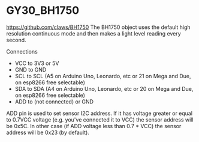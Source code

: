 # GY30_BH1750
https://github.com/claws/BH1750
The BH1750 object uses the default high resolution
continuous mode and then makes a light level reading every second.

Connections

  - VCC to 3V3 or 5V
  - GND to GND
  - SCL to SCL (A5 on Arduino Uno, Leonardo, etc or 21 on Mega and Due, on
    esp8266 free selectable)
  - SDA to SDA (A4 on Arduino Uno, Leonardo, etc or 20 on Mega and Due, on
    esp8266 free selectable)
  - ADD to (not connected) or GND

ADD pin is used to set sensor I2C address. If it has voltage greater or equal
to 0.7VCC voltage (e.g. you've connected it to VCC) the sensor address will be
0x5C. In other case (if ADD voltage less than 0.7 * VCC) the sensor address
will be 0x23 (by default).

